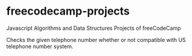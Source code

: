 # freecodecamp-projects
Javascript Algorithms and Data Structures Projects of freeCodeCamp

Checks the given telephone number whether or not compatible with US telephone number system. 
